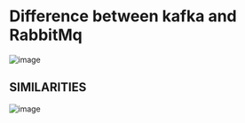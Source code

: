 # Difference between kafka and RabbitMq

![image](https://github.com/user-attachments/assets/c4990475-5eeb-45c0-88ba-7d764c62bd60)

## SIMILARITIES

![image](https://github.com/user-attachments/assets/f2659cfc-ebef-47a0-8d8c-594c6cecddd2)

